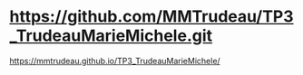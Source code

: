 # https://github.com/MMTrudeau/TP3_TrudeauMarieMichele.git

https://mmtrudeau.github.io/TP3_TrudeauMarieMichele/
